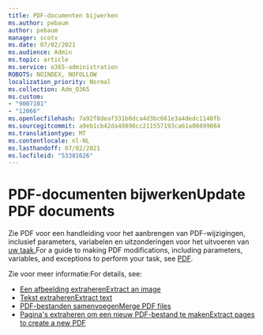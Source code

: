 ```yaml
---
title: PDF-documenten bijwerken
ms.author: pebaum
author: pebaum
manager: scotv
ms.date: 07/02/2021
ms.audience: Admin
ms.topic: article
ms.service: o365-administration
ROBOTS: NOINDEX, NOFOLLOW
localization_priority: Normal
ms.collection: Adm_O365
ms.custom:
- "9007101"
- "12066"
ms.openlocfilehash: 7a92f8deaf331b0dca4d3bc661e3a4dedc1140fb
ms.sourcegitcommit: a9eb1cb42da49898cc211557193ca61a00499084
ms.translationtype: MT
ms.contentlocale: nl-NL
ms.lasthandoff: 07/02/2021
ms.locfileid: "53381626"
---
```

# <a name="update-pdf-documents"></a><span data-ttu-id="b1274-102">PDF-documenten bijwerken</span><span class="sxs-lookup"><span data-stu-id="b1274-102">Update PDF documents</span></span>

<span data-ttu-id="b1274-103">Zie PDF voor een handleiding voor het aanbrengen van PDF-wijzigingen, inclusief parameters, variabelen en uitzonderingen voor het uitvoeren van [uw taak.](/power-automate/desktop-flows/actions-reference/pdf)</span><span class="sxs-lookup"><span data-stu-id="b1274-103">For a guide to making PDF modifications, including parameters, variables, and exceptions to perform your task, see [PDF](/power-automate/desktop-flows/actions-reference/pdf).</span></span>

<span data-ttu-id="b1274-104">Zie voor meer informatie:</span><span class="sxs-lookup"><span data-stu-id="b1274-104">For details, see:</span></span>

- [<span data-ttu-id="b1274-105">Een afbeelding extraheren</span><span class="sxs-lookup"><span data-stu-id="b1274-105">Extract an image</span></span>](/power-automate/desktop-flows/actions-reference/pdf#pdf-actions)
- [<span data-ttu-id="b1274-106">Tekst extraheren</span><span class="sxs-lookup"><span data-stu-id="b1274-106">Extract text</span></span>](/power-automate/desktop-flows/actions-reference/pdf#extracttextfrompdfaction)
- [<span data-ttu-id="b1274-107">PDF-bestanden samenvoegen</span><span class="sxs-lookup"><span data-stu-id="b1274-107">Merge PDF files</span></span>](/power-automate/desktop-flows/actions-reference/pdf#mergefiles)
- [<span data-ttu-id="b1274-108">Pagina's extraheren om een nieuw PDF-bestand te maken</span><span class="sxs-lookup"><span data-stu-id="b1274-108">Extract pages to create a new PDF</span></span>](/power-automate/desktop-flows/actions-reference/pdf#extractpages)
